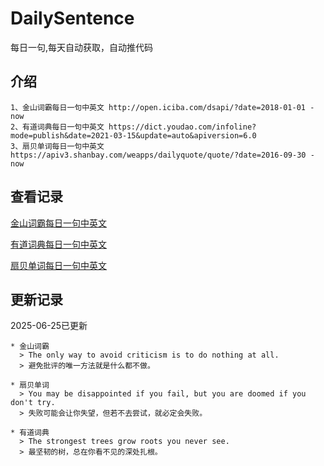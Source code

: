 # DailySentence

每日一句,每天自动获取，自动推代码

## 介绍

```
1、金山词霸每日一句中英文 http://open.iciba.com/dsapi/?date=2018-01-01 - now
2、有道词典每日一句中英文 https://dict.youdao.com/infoline?mode=publish&date=2021-03-15&update=auto&apiversion=6.0
3、扇贝单词每日一句中英文 https://apiv3.shanbay.com/weapps/dailyquote/quote/?date=2016-09-30 - now
```

## 查看记录

[金山词霸每日一句中英文](./data/iciba/)

[有道词典每日一句中英文](./data/youdao/)

[扇贝单词每日一句中英文](./data/shanbay/)

## 更新记录
2025-06-25已更新 
```
* 金山词霸
  > The only way to avoid criticism is to do nothing at all.
  > 避免批评的唯一方法就是什么都不做。

* 扇贝单词
  > You may be disappointed if you fail, but you are doomed if you don't try.
  > 失败可能会让你失望，但若不去尝试，就必定会失败。

* 有道词典
  > The strongest trees grow roots you never see.
  > 最坚韧的树，总在你看不见的深处扎根。

```
